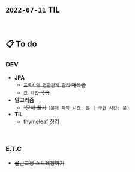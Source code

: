 ## `2022-07-11` TIL

<br>

## 📋 To do

### DEV
+ **JPA**
  + ~~`프록시와 연관관계 관리` 재복습~~
  + ~~`값 타입` 복습~~
+ **알고리즘**
  + ~~1문제 풀기~~ `(문제 파악 시간: 분 | 구현 시간: 분)`
+ **TIL**
  + thymeleaf 정리
<br>

### E.T.C
+ ~~골반교정 스트레칭하기~~